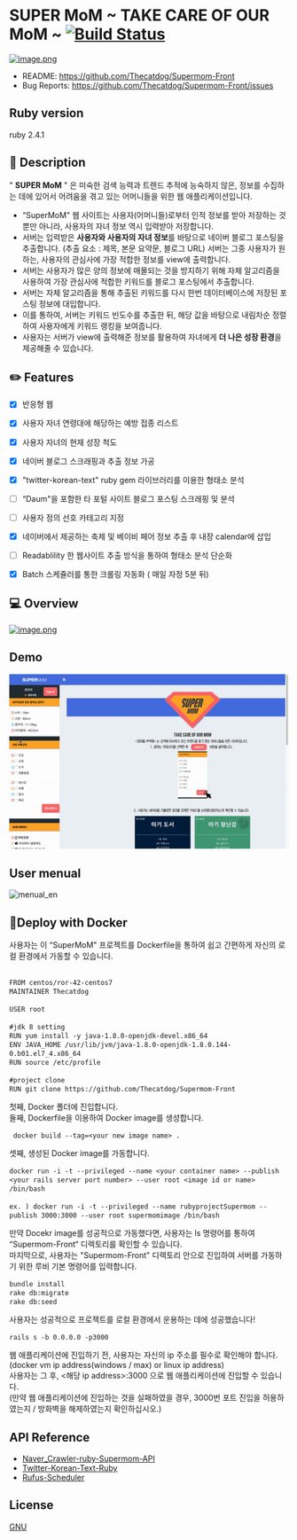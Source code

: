 
SUPER MoM ~ TAKE CARE OF OUR MoM ~
[![Build Status](https://travis-ci.org/Thecatdog/Supermom-Front.png?branch=master)](https://travis-ci.org/Thecatdog/Supermom-Front)
=========
[![image.png](https://s1.postimg.org/53zo00l4wv/image.png)](https://postimg.org/image/1kdqa7if4r/)

* README:       https://github.com/Thecatdog/Supermom-Front
* Bug Reports:  https://github.com/Thecatdog/Supermom-Front/issues

## Ruby version 

ruby 2.4.1

## :star2: Description
" **SUPER MoM** " 은 미숙한 검색 능력과 트렌드 추적에 능숙하지 않은, 정보를 수집하는 데에 있어서 어려움을 겪고 있는 어머니들을 위한 웹 애플리케이션입니다.

* “SuperMoM" 웹 사이트는 사용자(어머니들)로부터 인적 정보를 받아 저장하는 것뿐만 아니라, 사용자의 자녀 정보 역시 입력받아 저장합니다.
* 서버는 입력받은 **사용자와 사용자의 자녀 정보**를 바탕으로 네이버 블로그 포스팅을 추출합니다. (추출 요소 : 제목, 본문 요약문, 블로그 URL) 서버는 그중 사용자가 원하는, 사용자의 관심사에 가장 적합한 정보를 view에 출력합니다.
* 서버는 사용자가 많은 양의 정보에 매몰되는 것을 방지하기 위해 자체 알고리즘을 사용하여 가장 관심사에 적합한 키워드를 블로그 포스팅에서 추출합니다.
* 서버는 자체 알고리즘을 통해 추출된 키워드를 다시 한번 데이터베이스에 저장된 포스팅 정보에 대입합니다.
* 이를 통하여, 서버는 키워드 빈도수를 추출한 뒤, 해당 값을 바탕으로 내림차순 정렬하여 사용자에게 키워드 랭킹을 보여줍니다.
* 사용자는 서버가 view에 출력해준 정보를 활용하여 자녀에게 **더 나은 성장 환경**을 제공해줄 수 있습니다.

## :pencil2: Features
- [x] 반응형 웹 
- [x] 사용자 자녀 연령대에 해당하는 예방 접종 리스트
- [x] 사용자 자녀의 현재 성장 척도
- [x] 네이버 블로그 스크래핑과 추출 정보 가공
- [x] "twitter-korean-text" ruby gem 라이브러리를 이용한 형태소 분석
- [ ] “Daum"을 포함한 타 포털 사이트 블로그 포스팅 스크래핑 및 분석
- [ ] 사용자 정의 선호 카테고리 지정
- [x] 네이버에서 제공하는 축제 및 베이비 페어 정보 추출 후 내장 calendar에 삽입
- [ ] Readablility 한 웹사이트 추출 방식을 통하여 형태소 분석 단순화
- [x] Batch 스케쥴러를 통한 크롤링 자동화 ( 매일 자정 5분 뒤)


## :computer: Overview
[![image.png](https://s1.postimg.org/4r89tu4kv3/image.png)](https://postimg.org/image/96qoz3gz2z/)

## Demo

![demo](https://github.com/Thecatdog/Supermom-Front/blob/master/supermom_demo.gif)

## User menual

<img src='https://s1.postimg.org/6e5iu4b4ct/menual_en.png' border='0' alt='menual_en'/>

## 📎Deploy with Docker
사용자는 이 “SuperMoM" 프로젝트를 Dockerfile을 통하여 쉽고 간편하게 자신의 로컬 환경에서 가동할 수 있습니다.

```

FROM centos/ror-42-centos7
MAINTAINER Thecatdog

USER root

#jdk 8 setting
RUN yum install -y java-1.8.0-openjdk-devel.x86_64
ENV JAVA_HOME /usr/lib/jvm/java-1.8.0-openjdk-1.8.0.144-0.b01.el7_4.x86_64
RUN source /etc/profile

#project clone
RUN git clone https://github.com/Thecatdog/Supermom-Front

```

첫째, Docker 폴더에 진입합니다.  
둘째, Dockerfile을 이용하여 Docker image를 생성합니다.
```
 docker build --tag=<your new image name> .
```
셋째, 생성된 Docker image를 가동합니다.
```
docker run -i -t --privileged --name <your container name> --publish <your rails server port number> --user root <image id or name> /bin/bash

ex. ) docker run -i -t --privileged --name rubyprojectSupermom --publish 3000:3000 --user root supermomimage /bin/bash
```
만약 Docekr image를 성공적으로 가동했다면, 사용자는 ls 명령어를 통하여 “Supermom-Front“ 디렉토리를 확인할 수 있습니다.  
마지막으로, 사용자는 "Supermom-Front" 디렉토리 안으로 진입하여 서버를 가동하기 위한 루비 기본 명령어를 입력합니다.
```
bundle install
rake db:migrate
rake db:seed
```
사용자는 성공적으로 프로젝트를 로컬 환경에서 운용하는 데에 성공했습니다!
```
rails s -b 0.0.0.0 -p3000
```
웹 애플리케이션에 진입하기 전, 사용자는 자신의 ip 주소를 필수로 확인해야 합니다. (docker vm ip address(windows / max) or linux ip address)  
사용자는 그 후, <해당 ip address>:3000 으로 웹 애플리케이션에 진입할 수 있습니다.  
(만약 웹 애플리케이션에 진입하는 것을 실패하였을 경우, 3000번 포트 진입을 허용하였는지 / 방화벽을 해제하였는지 확인하십시오.)



## API Reference

* [Naver_Crawler-ruby-Supermom-API](https://github.com/Thecatdog/Naver_Crawler-ruby-Supermom-API)
* [Twitter-Korean-Text-Ruby](https://github.com/twitter/twitter-korean-text)
* [Rufus-Scheduler](https://github.com/jmettraux/rufus-scheduler)

## License
[GNU](https://github.com/Thecatdog/Supermom-Front/blob/master/LICENSE)
